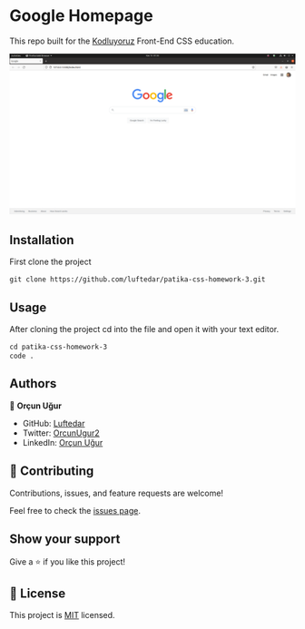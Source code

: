 # Google Homepage
This repo built for the [Kodluyoruz](https://www.kodluyoruz.org/) Front-End CSS education.

![screenshot](./github.png)

## Installation

First clone the project

```
git clone https://github.com/luftedar/patika-css-homework-3.git
```

## Usage

After cloning the project cd into the file and open it with your text editor.

```
cd patika-css-homework-3
code .
```

## Authors

👤 **Orçun Uğur**

- GitHub: [Luftedar](https://github.com/luftedar)
- Twitter: [OrcunUgur2](https://twitter.com/OrcunUgur2)
- LinkedIn: [Orçun Uğur](https://www.linkedin.com/in/or%C3%A7un-u%C4%9Fur-089148181/)

## 🤝 Contributing

Contributions, issues, and feature requests are welcome!

Feel free to check the [issues page](../../issues/).

## Show your support

Give a ⭐️ if you like this project!

## 📝 License

This project is [MIT](./MIT.md) licensed.